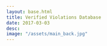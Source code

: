 ```yaml
---
layout: base.html
title: Verified Violations Database
date: 2017-03-03
desc: 
image: "/assets/main_back.jpg"
---
```

